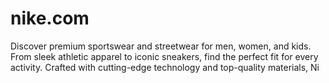 # nike.com
 Discover premium sportswear and streetwear for men, women, and kids. From sleek athletic apparel to iconic sneakers, find the perfect fit for every activity. Crafted with cutting-edge technology and top-quality materials, Ni
